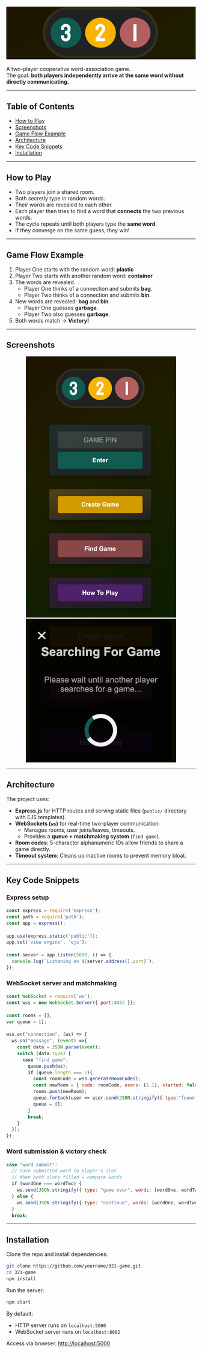 <p align="center">
  <img src="tto_sc.png" alt="3 2 1 Header" width="600"/>
</p>

A two-player cooperative word-association game.  
The goal: **both players independently arrive at the same word without directly communicating.**

---

## Table of Contents
- [How to Play](#how-to-play)
- [Screenshots](#screenshots)
- [Game Flow Example](#game-flow-example)
- [Architecture](#architecture)
- [Key Code Snippets](#key-code-snippets)
- [Installation](#installation)

---

## How to Play
- Two players join a shared room.
- Both secretly type in random words.
- Their words are revealed to each other.
- Each player then tries to find a word that **connects** the two previous words.
- The cycle repeats until both players type the **same word**.
- If they converge on the same guess, they win!

---

## Game Flow Example
1. Player One starts with the random word: **plastic**  
2. Player Two starts with another random word: **container**  
3. The words are revealed.  
   - Player One thinks of a connection and submits **bag**.  
   - Player Two thinks of a connection and submits **bin**.  
4. New words are revealed: **bag** and **bin**.  
   - Player One guesses **garbage**.  
   - Player Two also guesses **garbage**.  
5. Both words match → **Victory!**

---

## Screenshots
<p align="center">
  <img src="tto_logo.png" alt="Front Page" width="400"/>
  <img src="tto_find_game.png" alt="Loading into Game" width="400"/>
</p>

---

## Architecture

The project uses:
- **Express.js** for HTTP routes and serving static files (`public/` directory with EJS templates).
- **WebSockets (`ws`)** for real-time two-player communication:
  - Manages rooms, user joins/leaves, timeouts.
  - Provides a **queue + matchmaking system** (`find game`).
- **Room codes**: 5-character alphanumeric IDs allow friends to share a game directly.
- **Timeout system**: Cleans up inactive rooms to prevent memory bloat.

---

## Key Code Snippets

### Express setup
```js
const express = require('express');
const path = require('path');
const app = express();

app.use(express.static('public'));
app.set('view engine', 'ejs');

const server = app.listen(5000, () => {
  console.log(`Listening on ${server.address().port}`);
});
```

### WebSocket server and matchmaking
```js
const WebSocket = require('ws');
const wss = new WebSocket.Server({ port:8082 });

const rooms = [];
var queue = [];

wss.on("connection", (ws) => {
  ws.on("message", (event) =>{
    const data = JSON.parse(event);
    switch (data.type) {
      case "find game":
        queue.push(ws);
        if (queue.length === 2){
          const roomCode = wss.generateRoomCode();
          const newRoom = { code: roomCode, users: [1,1], started: false, pubWords:[["",""]], privWords:[["",""]] };
          rooms.push(newRoom);
          queue.forEach(user => user.send(JSON.stringify({ type:"found game", code: roomCode })));
          queue = [];
        }
        break;
    }
  });
});
```

### Word submission & victory check
```js
case "word submit":
  // Save submitted word to player's slot
  // When both slots filled → compare words
  if (wordOne === wordTwo) {
    ws.send(JSON.stringify({ type: "game over", words: [wordOne, wordTwo] }));
  } else {
    ws.send(JSON.stringify({ type: "continue", words: [wordOne, wordTwo] }));
  }
  break;
```

---

## Installation

Clone the repo and install dependencies:
```bash
git clone https://github.com/yourname/321-game.git
cd 321-game
npm install
```

Run the server:
```bash
npm start
```

By default:
- HTTP server runs on `localhost:5000`
- WebSocket server runs on `localhost:8082`

Access via browser: [http://localhost:5000](http://localhost:5000)


